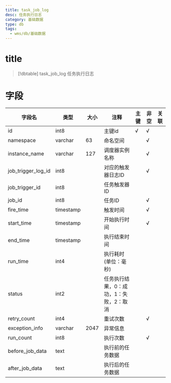 ```yaml
---
title: task_job_log
desc: 任务执行日志
category: 基础数据
type: db
tags:
  - wms/db/基础数据
---
```


# title
>[!dbtable] task_job_log
> 任务执行日志

# 字段
| 字段名 | 类型 | 大小 | 注释 | 主键 | 非空 | 关联 |
| --- | --- | --- | --- | --- | --- | --- |
| id | int8 |  | 主键id | √ | √ |  |
| namespace | varchar | 63 | 命名空间 |  | √ |  |
| instance_name | varchar | 127 | 调度器实例名称 |  | √ |  |
| job_trigger_log_id | int8 |  | 对应的触发器日志ID |  | √ |  |
| job_trigger_id | int8 |  | 任务触发器ID |  |  |  |
| job_id | int8 |  | 任务ID |  | √ |  |
| fire_time | timestamp |  | 触发时间 |  | √ |  |
| start_time | timestamp |  | 开始执行时间 |  | √ |  |
| end_time | timestamp |  | 执行结束时间 |  |  |  |
| run_time | int4 |  | 执行耗时(单位：毫秒) |  |  |  |
| status | int2 |  | 任务执行结果，0：成功，1：失败，2：取消 |  |  |  |
| retry_count | int4 |  | 重试次数 |  | √ |  |
| exception_info | varchar | 2047 | 异常信息 |  |  |  |
| run_count | int8 |  | 执行次数 |  | √ |  |
| before_job_data | text |  | 执行前的任务数据 |  |  |  |
| after_job_data | text |  | 执行后的任务数据 |  |  |  |

